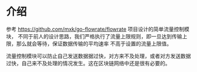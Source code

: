 # 介绍

参考 <https://github.com/mxk/go-flowrate/flowrate> 项目设计的简单流量控制模块，
不同于前人的设计思路，我们严格执行了流量上限规则，即一旦达到传输上限，那么就会等待，保证数据传输的平均速率
不高于设置的流量上限值。

流量控制模块可以防止自己发送数据据过快，对方来不及处理，或者对方发送数据过快，自己来不及处理的情况发生。这在区块链网络中还是很有必要的。